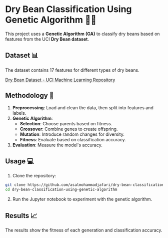 # Dry Bean Classification Using Genetic Algorithm 🌱🤖

This project uses a **Genetic Algorithm (GA)** to classify dry beans based on features from the UCI **Dry Bean dataset**.

## Dataset 📊

The dataset contains 17 features for different types of dry beans.

[Dry Bean Dataset - UCI Machine Learning Repository](https://archive.ics.uci.edu/dataset/602/dry+bean+dataset)

## Methodology 🔬

1. **Preprocessing**: Load and clean the data, then split into features and labels.
2. **Genetic Algorithm**:
   - **Selection**: Choose parents based on fitness.
   - **Crossover**: Combine genes to create offspring.
   - **Mutation**: Introduce random changes for diversity.
   - **Fitness**: Evaluate based on classification accuracy.
3. **Evaluation**: Measure the model's accuracy.

## Usage 💻

1. Clone the repository:

```bash
git clone https://github.com/asalmohammadjafari/dry-bean-classification-using-genetic-algorithm.git
cd dry-bean-classification-using-genetic-algorithm
```

2. Run the Jupyter notebook to experiment with the genetic algorithm.

## Results 📈

The results show the fitness of each generation and classification accuracy.

